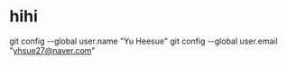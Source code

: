 # hihi

git config --global user.name "Yu Heesue" 
git config --global user.email "yhsue27@naver.com"

